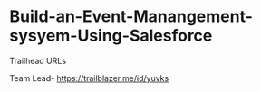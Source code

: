 # Build-an-Event-Manangement-sysyem-Using-Salesforce

Trailhead URLs

Team Lead- https://trailblazer.me/id/yuvks
